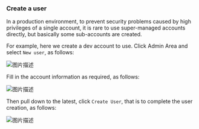 ### Create a user

In a production environment, to prevent security problems caused by high privileges of a single account, it is rare to use super-managed accounts directly, but basically some sub-accounts are created.

For example, here we create a dev account to use. Click Admin Area and select `New user`, as follows:

![图片描述](https://doc.shiyanlou.com/courses/10022/2123746/8686c3fc30debb3352b054b649de90be-0/wm)

Fill in the account information as required, as follows:

![图片描述](https://doc.shiyanlou.com/courses/10022/2123746/d981676d351ecf1ed8f3407c9b47eda9-0/wm)

Then pull down to the latest, click `Create User`, that is to complete the user creation, as follows:

![图片描述](https://doc.shiyanlou.com/courses/10022/2123746/67ebdb48e8cb436ff7efe2334f7cc686-0/wm)
